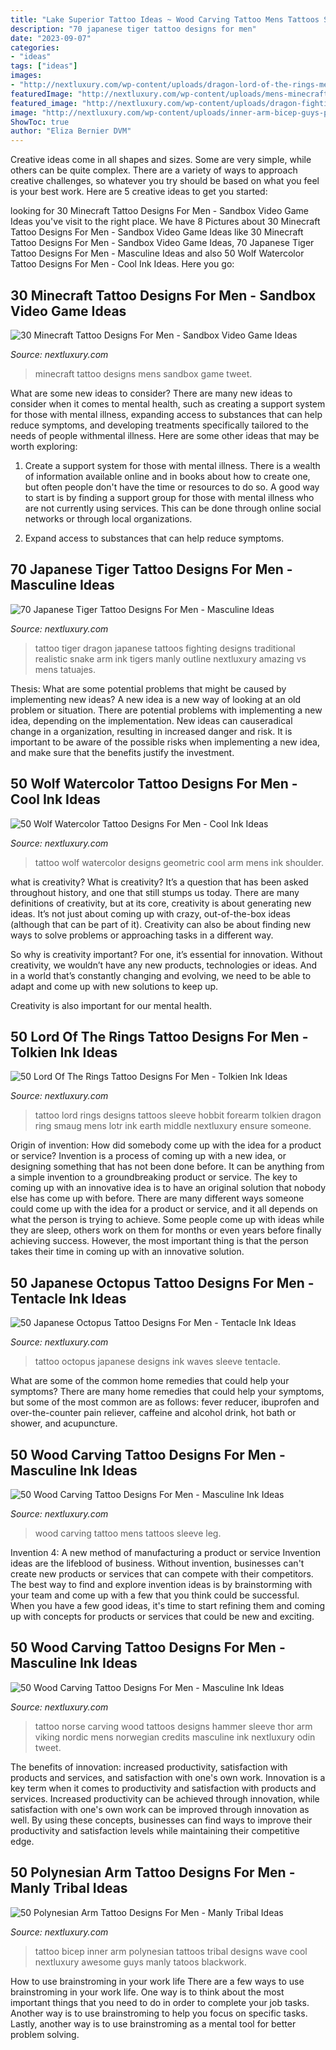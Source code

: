```yaml
---
title: "Lake Superior Tattoo Ideas ~ Wood Carving Tattoo Mens Tattoos Sleeve Leg"
description: "70 japanese tiger tattoo designs for men"
date: "2023-09-07"
categories:
- "ideas"
tags: ["ideas"]
images:
- "http://nextluxury.com/wp-content/uploads/dragon-lord-of-the-rings-mens-forearm-sleeve-tattoo.jpg"
featuredImage: "http://nextluxury.com/wp-content/uploads/mens-minecraft-tattoo-design-ideas.jpg"
featured_image: "http://nextluxury.com/wp-content/uploads/dragon-fighting-japanese-tiger-mens-full-back-tattoos.jpg"
image: "http://nextluxury.com/wp-content/uploads/inner-arm-bicep-guys-polynesian-tribal-tattoo-with-wave-design.jpg"
ShowToc: true
author: "Eliza Bernier DVM"
---
```



Creative ideas come in all shapes and sizes. Some are very simple, while others can be quite complex. There are a variety of ways to approach creative challenges, so whatever you try should be based on what you feel is your best work. Here are 5 creative ideas to get you started: 

	

		
looking for 30 Minecraft Tattoo Designs For Men - Sandbox Video Game Ideas you've visit to the right place. We have 8 Pictures about 30 Minecraft Tattoo Designs For Men - Sandbox Video Game Ideas like 30 Minecraft Tattoo Designs For Men - Sandbox Video Game Ideas, 70 Japanese Tiger Tattoo Designs For Men - Masculine Ideas and also 50 Wolf Watercolor Tattoo Designs For Men - Cool Ink Ideas. Here you go:
		
    
## 30 Minecraft Tattoo Designs For Men - Sandbox Video Game Ideas

<img loading=lazy src="http://nextluxury.com/wp-content/uploads/mens-minecraft-tattoo-design-ideas.jpg" onerror="this.onerror=null;this.src='https://tse3.mm.bing.net/th?id=OIP.PGKJW3CnMGVZhQ_rYukKWwHaJ4&amp;pid=15.1';" alt="30 Minecraft Tattoo Designs For Men - Sandbox Video Game Ideas">

_Source: nextluxury.com_

>minecraft tattoo designs mens sandbox game tweet. 

	

What are some new ideas to consider?
There are many new ideas to consider when it comes to mental health, such as creating a support system for those with mental illness, expanding access to substances that can help reduce symptoms, and developing treatments specifically tailored to the needs of people withmental illness. Here are some other ideas that may be worth exploring:
1. Create a support system for those with mental illness. There is a wealth of information available online and in books about how to create one, but often people don't have the time or resources to do so. A good way to start is by finding a support group for those with mental illness who are not currently using services. This can be done through online social networks or through local organizations.

2. Expand access to substances that can help reduce symptoms.

    
## 70 Japanese Tiger Tattoo Designs For Men - Masculine Ideas

<img loading=lazy src="http://nextluxury.com/wp-content/uploads/dragon-fighting-japanese-tiger-mens-full-back-tattoos.jpg" onerror="this.onerror=null;this.src='https://tse4.mm.bing.net/th?id=OIP.H9KWZheafe48CbtzUkMh-QHaKH&amp;pid=15.1';" alt="70 Japanese Tiger Tattoo Designs For Men - Masculine Ideas">

_Source: nextluxury.com_

>tattoo tiger dragon japanese tattoos fighting designs traditional realistic snake arm ink tigers manly outline nextluxury amazing vs mens tatuajes. 

	

Thesis: What are some potential problems that might be caused by implementing new ideas?
A new idea is a new way of looking at an old problem or situation. There are potential problems with implementing a new idea, depending on the implementation. New ideas can causeradical change in a organization, resulting in increased danger and risk. It is important to be aware of the possible risks when implementing a new idea, and make sure that the benefits justify the investment.

    
## 50 Wolf Watercolor Tattoo Designs For Men - Cool Ink Ideas

<img loading=lazy src="http://nextluxury.com/wp-content/uploads/geometric-forearm-mens-wolf-watercolor-tattoo-designs.jpg" onerror="this.onerror=null;this.src='https://tse4.mm.bing.net/th?id=OIP.-gN2QdZyJdNjCQfR32v5cQHaKU&amp;pid=15.1';" alt="50 Wolf Watercolor Tattoo Designs For Men - Cool Ink Ideas">

_Source: nextluxury.com_

>tattoo wolf watercolor designs geometric cool arm mens ink shoulder. 

	

what is creativity?
What is creativity? It’s a question that has been asked throughout history, and one that still stumps us today. There are many definitions of creativity, but at its core, creativity is about generating new ideas.
It’s not just about coming up with crazy, out-of-the-box ideas (although that can be part of it). Creativity can also be about finding new ways to solve problems or approaching tasks in a different way.

So why is creativity important? For one, it’s essential for innovation. Without creativity, we wouldn’t have any new products, technologies or ideas. And in a world that’s constantly changing and evolving, we need to be able to adapt and come up with new solutions to keep up.

Creativity is also important for our mental health.

    
## 50 Lord Of The Rings Tattoo Designs For Men - Tolkien Ink Ideas

<img loading=lazy src="http://nextluxury.com/wp-content/uploads/dragon-lord-of-the-rings-mens-forearm-sleeve-tattoo.jpg" onerror="this.onerror=null;this.src='https://tse3.mm.bing.net/th?id=OIP.mAyqLZ8Ltee8PmMbgMtCxwAAAA&amp;pid=15.1';" alt="50 Lord Of The Rings Tattoo Designs For Men - Tolkien Ink Ideas">

_Source: nextluxury.com_

>tattoo lord rings designs tattoos sleeve hobbit forearm tolkien dragon ring smaug mens lotr ink earth middle nextluxury ensure someone. 

	

Origin of invention: How did somebody come up with the idea for a product or service?
Invention is a process of coming up with a new idea, or designing something that has not been done before. It can be anything from a simple invention to a groundbreaking product or service. The key to coming up with an innovative idea is to have an original solution that nobody else has come up with before. There are many different ways someone could come up with the idea for a product or service, and it all depends on what the person is trying to achieve. Some people come up with ideas while they are sleep, others work on them for months or even years before finally achieving success. However, the most important thing is that the person takes their time in coming up with an innovative solution.

    
## 50 Japanese Octopus Tattoo Designs For Men - Tentacle Ink Ideas

<img loading=lazy src="http://nextluxury.com/wp-content/uploads/half-sleeve-guys-japanese-red-octopus-with-black-ink-ocean-waves-tattoo-design-ideas.jpg" onerror="this.onerror=null;this.src='https://tse1.mm.bing.net/th?id=OIP.ATTKj86rF6hyKYP6ddzRZAAAAA&amp;pid=15.1';" alt="50 Japanese Octopus Tattoo Designs For Men - Tentacle Ink Ideas">

_Source: nextluxury.com_

>tattoo octopus japanese designs ink waves sleeve tentacle. 

	

What are some of the common home remedies that could help your symptoms?
There are many home remedies that could help your symptoms, but some of the most common are as follows: fever reducer, ibuprofen and over-the-counter pain reliever, caffeine and alcohol drink, hot bath or shower, and acupuncture.

    
## 50 Wood Carving Tattoo Designs For Men - Masculine Ink Ideas

<img loading=lazy src="http://nextluxury.com/wp-content/uploads/tribal-wood-carving-mens-leg-sleeve-tattoos.jpg" onerror="this.onerror=null;this.src='https://tse3.mm.bing.net/th?id=OIP.aY_nyaqStSv4Mv5tMInjDAHaHb&amp;pid=15.1';" alt="50 Wood Carving Tattoo Designs For Men - Masculine Ink Ideas">

_Source: nextluxury.com_

>wood carving tattoo mens tattoos sleeve leg. 

	

Invention 4: A new method of manufacturing a product or service
Invention ideas are the lifeblood of business. Without invention, businesses can't create new products or services that can compete with their competitors. The best way to find and explore invention ideas is by brainstorming with your team and come up with a few that you think could be successful. When you have a few good ideas, it's time to start refining them and coming up with concepts for products or services that could be new and exciting.

    
## 50 Wood Carving Tattoo Designs For Men - Masculine Ink Ideas

<img loading=lazy src="http://nextluxury.com/wp-content/uploads/norse-thor-hammer-male-wood-carving-quarter-sleeve-tattoo-on-arm.jpg" onerror="this.onerror=null;this.src='https://tse1.mm.bing.net/th?id=OIP.B3DB5PMWQv3BZSFinb3sSQHaHY&amp;pid=15.1';" alt="50 Wood Carving Tattoo Designs For Men - Masculine Ink Ideas">

_Source: nextluxury.com_

>tattoo norse carving wood tattoos designs hammer sleeve thor arm viking nordic mens norwegian credits masculine ink nextluxury odin tweet. 

	

The benefits of innovation: increased productivity, satisfaction with products and services, and satisfaction with one's own work.
Innovation is a key term when it comes to productivity and satisfaction with products and services. Increased productivity can be achieved through innovation, while satisfaction with one's own work can be improved through innovation as well. By using these concepts, businesses can find ways to improve their productivity and satisfaction levels while maintaining their competitive edge.

    
## 50 Polynesian Arm Tattoo Designs For Men - Manly Tribal Ideas

<img loading=lazy src="http://nextluxury.com/wp-content/uploads/inner-arm-bicep-guys-polynesian-tribal-tattoo-with-wave-design.jpg" onerror="this.onerror=null;this.src='https://tse4.mm.bing.net/th?id=OIP.6LCMDoWv9AiAydQpWNsc1QHaHa&amp;pid=15.1';" alt="50 Polynesian Arm Tattoo Designs For Men - Manly Tribal Ideas">

_Source: nextluxury.com_

>tattoo bicep inner arm polynesian tattoos tribal designs wave cool nextluxury awesome guys manly tatoos blackwork. 

	

How to use brainstroming in your work life
There are a few ways to use brainstroming in your work life. One way is to think about the most important things that you need to do in order to complete your job tasks. Another way is to use brainstroming to help you focus on specific tasks. Lastly, another way is to use brainstroming as a mental tool for better problem solving.

